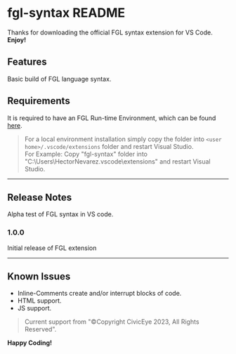 # fgl-syntax README

Thanks for downloading the official FGL syntax extension for VS Code.<br>
**Enjoy!**

## Features

Basic build of FGL language syntax.

## Requirements

It is required to have an FGL Run-time Environment, which can be found [here](http://fgllang.org/downloads.htm).

> For a local environment installation simply copy the folder into `<user home>/.vscode/extensions` folder and restart Visual Studio.<br>
For Example: Copy "fgl-syntax" folder into "C:\Users\HectorNevarez\.vscode\extensions" and restart Visual Studio.


---

## Release Notes

Alpha test of FGL syntax in VS code.

### 1.0.0

Initial release of FGL extension

---

## Known Issues

- Inline-Comments create and/or interrupt blocks of code.
- HTML support.
- JS support.

> Current support from "©Copyright CivicEye 2023, All Rights Reserved".

**Happy Coding!**
